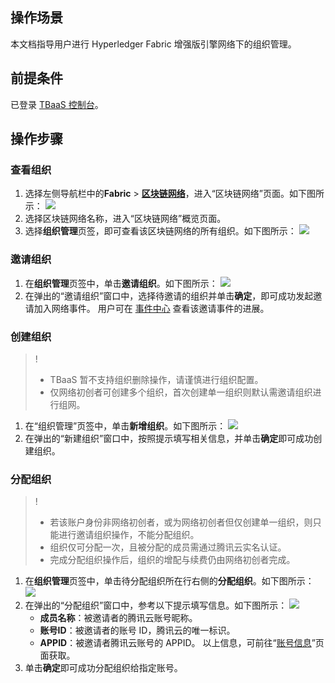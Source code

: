 ## 操作场景
本文档指导用户进行 Hyperledger Fabric 增强版引擎网络下的组织管理。




## 前提条件
已登录 [TBaaS 控制台](https://console.cloud.tencent.com/tbaas)。


## 操作步骤

### 查看组织[](id:find)
1. 选择左侧导航栏中的**Fabric** > **[区块链网络](https://console.cloud.tencent.com/tbaas/fabric/deploy)**，进入“区块链网络”页面。如下图所示： 
![](https://main.qcloudimg.com/raw/4a971337730ba24e61c16087fd0d6266.png)
2. 选择区块链网络名称，进入“区块链网络”概览页面。
3. 选择**组织管理**页签，即可查看该区块链网络的所有组织。如下图所示： 
![](https://main.qcloudimg.com/raw/2c5ad41d91513e25d3ae388d01ce7ea1.png)



### 邀请组织
1. 在**组织管理**页签中，单击**邀请组织**。如下图所示： 
![](https://main.qcloudimg.com/raw/f01b02fb29f151f4b68853078c68211a.png)
2. 在弹出的“邀请组织”窗口中，选择待邀请的组织并单击**确定**，即可成功发起邀请加入网络事件。
用户可在 [事件中心](https://console.cloud.tencent.com/tbaas/event) 查看该邀请事件的进展。



### 创建组织
>!
>- TBaaS 暂不支持组织删除操作，请谨慎进行组织配置。 
>- 仅网络初创者可创建多个组织，首次创建单一组织则默认需邀请组织进行组网。 
>
1. 在“组织管理”页签中，单击**新增组织**。如下图所示： 
![](https://main.qcloudimg.com/raw/6f7c0b39d16c32ee6c5ee0acc99552fa.png)
2. 在弹出的“新建组织”窗口中，按照提示填写相关信息，并单击**确定**即可成功创建组织。


### 分配组织
>!
>- 若该账户身份非网络初创者，或为网络初创者但仅创建单一组织，则只能进行邀请组织操作，不能分配组织。
>- 组织仅可分配一次，且被分配的成员需通过腾讯云实名认证。
>- 完成分配组织操作后，组织的增配与续费仍由网络初创者完成。
>
1.  在**组织管理**页签中，单击待分配组织所在行右侧的**分配组织**。如下图所示： 
![](https://main.qcloudimg.com/raw/2d6707bfbbe881caae4a7604423bd746.png)
2. 在弹出的“分配组织”窗口中，参考以下提示填写信息。如下图所示： 
![](https://main.qcloudimg.com/raw/0c8d2cd158991311c5f79b97aa36d153.png)
	- 	**成员名称**：被邀请者的腾讯云账号昵称。
	- 	**账号ID**：被邀请者的账号 ID，腾讯云的唯一标识。
	- 	**APPID**：被邀请者腾讯云账号的 APPID。
	以上信息，可前往“[账号信息](https://console.cloud.tencent.com/developer)”页面获取。
3. 单击**确定**即可成功分配组织给指定账号。


